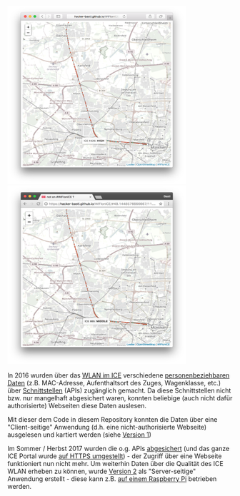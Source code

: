 <img src="https://raw.githubusercontent.com/hacker-bastl/WIFIonICE/master/docs/screenshot-safari.png" width="400" height="400" /> <img src="https://raw.githubusercontent.com/hacker-bastl/WIFIonICE/master/docs/screenshot-chrome.png" width="400" height="400" />

In 2016 wurden über das [WLAN im ICE](https://inside.bahn.de/wifionice-wlan-ice-login/) verschiedene [personenbeziehbaren Daten](https://de.wikipedia.org/wiki/Personenbezogene_Daten) (z.B. MAC-Adresse, Aufenthaltsort des Zuges, Wagenklasse, etc.) über [Schnittstellen](https://de.wikipedia.org/wiki/Programmierschnittstelle) (APIs) zugänglich gemacht.
Da diese Schnittstellen nicht bzw. nur mangelhaft abgesichert waren, konnten beliebige (auch nicht dafür authorisierte) Webseiten diese Daten auslesen.

Mit dieser dem Code in diesem Repository konnten die Daten über eine "Client-seitige" Anwendung (d.h. eine nicht-authorisierte Webseite) ausgelesen und kartiert werden (siehe [Version 1](https://github.com/hacker-bastl/WIFIonICE/tree/v1.3#readme))

Im Sommer / Herbst 2017 wurden die o.g. APIs [abgesichert](https://en.wikipedia.org/wiki/Cross-origin_resource_sharing#Response_headers) (und das ganze ICE Portal wurde [auf HTTPS umgestellt](https://twitter.com/macbastl/status/906957691087675393)) - der Zugriff über eine Webseite funktioniert nun nicht mehr.
Um weiterhin Daten über die Qualität des ICE WLAN erheben zu können, wurde [Version 2](https://github.com/hacker-bastl/WIFIonICE/tree/v2.0#readme) als "Server-seitige" Anwendung erstellt - diese kann z.B. [auf einem Raspberry Pi](https://twitter.com/macbastl/status/960056325492355072) betrieben werden.

